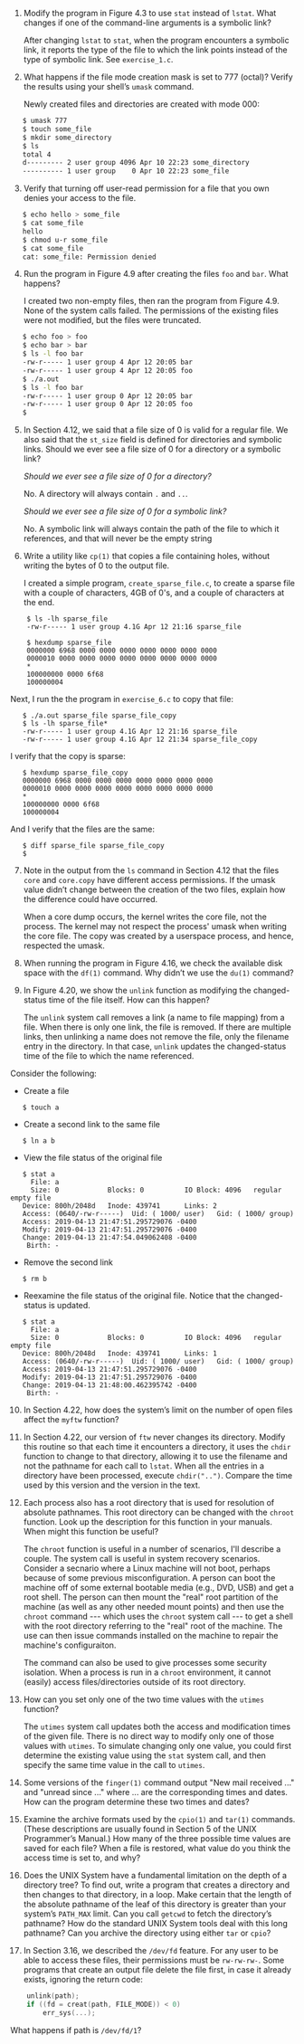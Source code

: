 1. Modify the program in Figure 4.3 to use `stat` instead of `lstat`. What
   changes if one of the command-line arguments is a symbolic link?

   After changing `lstat` to `stat`, when the program encounters a symbolic
   link, it reports the type of the file to which the link points instead
   of the type of symbolic link.  See `exercise_1.c`.

2. What happens if the file mode creation mask is set to 777 (octal)? Verify
   the results using your shell’s `umask` command.

   Newly created files and directories are created with mode 000:

```bash
   $ umask 777
   $ touch some_file
   $ mkdir some_directory
   $ ls
   total 4
   d--------- 2 user group 4096 Apr 10 22:23 some_directory
   ---------- 1 user group    0 Apr 10 22:23 some_file
```

3. Verify that turning off user-read permission for a file that you own denies
   your access to the file.

```bash
   $ echo hello > some_file
   $ cat some_file
   hello
   $ chmod u-r some_file
   $ cat some_file
   cat: some_file: Permission denied
```

4. Run the program in Figure 4.9 after creating the files `foo` and `bar`.
   What happens?

   I created two non-empty files, then ran the program from Figure 4.9.
   None of the system calls failed.  The permissions of the existing files
   were not modified, but the files were truncated.

```bash
   $ echo foo > foo
   $ echo bar > bar
   $ ls -l foo bar
   -rw-r----- 1 user group 4 Apr 12 20:05 bar
   -rw-r----- 1 user group 4 Apr 12 20:05 foo
   $ ./a.out
   $ ls -l foo bar
   -rw-r----- 1 user group 0 Apr 12 20:05 bar
   -rw-r----- 1 user group 0 Apr 12 20:05 foo
   $
```

5. In Section 4.12, we said that a file size of 0 is valid for a regular file.
   We also said that the `st_size` field is defined for directories and
   symbolic links. Should we ever see a file size of 0 for a directory or a
   symbolic link?

   _Should we ever see a file size of 0 for a directory?_

   No. A directory will always contain `.` and `..`.
   
   _Should we ever see a file size of 0 for a symbolic link?_

   No. A symbolic link will always contain the path of the file to which
   it references, and that will never be the empty string

6. Write a utility like `cp(1)` that copies a file containing holes, without
   writing the bytes of 0 to the output file.

   I created a simple program, `create_sparse_file.c`, to create a sparse file
   with a couple of characters, 4GB of 0's, and a couple of characters at the
   end.

```
    $ ls -lh sparse_file
    -rw-r----- 1 user group 4.1G Apr 12 21:16 sparse_file

    $ hexdump sparse_file
    0000000 6968 0000 0000 0000 0000 0000 0000 0000
    0000010 0000 0000 0000 0000 0000 0000 0000 0000
    *
    100000000 0000 6f68
    100000004
```

Next, I run the the program in `exercise_6.c` to copy that file:

```
   $ ./a.out sparse_file sparse_file_copy
   $ ls -lh sparse_file*
   -rw-r----- 1 user group 4.1G Apr 12 21:16 sparse_file
   -rw-r----- 1 user group 4.1G Apr 12 21:34 sparse_file_copy
```

I verify that the copy is sparse:

```
   $ hexdump sparse_file_copy
   0000000 6968 0000 0000 0000 0000 0000 0000 0000
   0000010 0000 0000 0000 0000 0000 0000 0000 0000
   *
   100000000 0000 6f68
   100000004
```

And I verify that the files are the same:

```
   $ diff sparse_file sparse_file_copy
   $
```

7. Note in the output from the `ls` command in Section 4.12 that the files
   `core` and `core.copy` have different access permissions. If the umask
   value didn’t change between the creation of the two files, explain how the
   difference could have occurred.

   When a core dump occurs, the kernel writes the core file, not the process.
   The kernel may not respect the process' umask when writing the core file.
   The copy was created by a userspace process, and hence, respected the
   umask.

8. When running the program in Figure 4.16, we check the available disk space
   with the `df(1)` command. Why didn’t we use the `du(1)` command?

9. In Figure 4.20, we show the `unlink` function as modifying the changed-status
   time of the file itself. How can this happen?

   The `unlink` system call removes a link (a name to file mapping) from a
   file.  When there is only one link, the file is removed.  If there are
   multiple links, then unlinking a name does not remove the file, only the
   filename entry in the directory.  In that case, `unlink` updates the
   changed-status time of the file to which the name referenced.

Consider the following:

   * Create a file

```
   $ touch a
```

   * Create a second link to the same file

```
   $ ln a b
```

   *  View the file status of the original file

```
   $ stat a
     File: a
     Size: 0         	Blocks: 0          IO Block: 4096   regular empty file
   Device: 800h/2048d	Inode: 439741      Links: 2
   Access: (0640/-rw-r-----)  Uid: ( 1000/ user)   Gid: ( 1000/ group)
   Access: 2019-04-13 21:47:51.295729076 -0400
   Modify: 2019-04-13 21:47:51.295729076 -0400
   Change: 2019-04-13 21:47:54.049062408 -0400
    Birth: -
```

   * Remove the second link

```
   $ rm b
```

   * Reexamine the file status of the original file.  Notice that the
     changed-status is updated.

```
   $ stat a
     File: a
     Size: 0         	Blocks: 0          IO Block: 4096   regular empty file
   Device: 800h/2048d	Inode: 439741      Links: 1
   Access: (0640/-rw-r-----)  Uid: ( 1000/ user)   Gid: ( 1000/ group)
   Access: 2019-04-13 21:47:51.295729076 -0400
   Modify: 2019-04-13 21:47:51.295729076 -0400
   Change: 2019-04-13 21:48:00.462395742 -0400
    Birth: -
```

10. In Section 4.22, how does the system’s limit on the number of open files
    affect the `myftw` function?

11. In Section 4.22, our version of `ftw` never changes its directory. Modify
    this routine so that each time it encounters a directory, it uses the
    `chdir` function to change to that directory, allowing it to use the
    filename and not the pathname for each call to `lstat`. When all the
    entries in a directory have been processed, execute `chdir("..")`.
    Compare the time used by this version and the version in the text.

12. Each process also has a root directory that is used for resolution of
    absolute pathnames. This root directory can be changed with the `chroot`
    function. Look up the description for this function in your manuals.
    When might this function be useful?

    The `chroot` function is useful in a number of scenarios, I'll describe a
    couple.  The system call is useful in system recovery scenarios.  Consider
    a secnario where a Linux machine will not boot, perhaps because of some
    previous misconfiguration.  A person can boot the machine off of some
    external bootable media (e.g., DVD, USB) and get a root shell.  The person
    can then mount the "real" root partition of the machine (as well as any
    other needed mount points) and then use the `chroot` command --- which
    uses the `chroot` system call --- to get a shell with the root directory
    referring to the "real" root of the machine.  The use can then issue
    commands installed on the machine to repair the machine's configuraiton.

    The command can also be used to give processes some security isolation.
    When a process is run in a `chroot` environment, it cannot (easily) access
    files/directories outside of its root directory.

13. How can you set only one of the two time values with the `utimes` function?

    The `utimes` system call updates both the access and modification times
    of the given file.  There is no direct way to modify only one of those
    values with `utimes`.  To simulate changing only one value, you could
    first determine the existing value using the `stat` system call, and
    then specify the same time value in the call to `utimes`.

14. Some versions of the `finger(1)` command output "New mail received ..."
    and "unread since ..." where ... are the corresponding times and dates.
    How can the program determine these two times and dates?

15. Examine the archive formats used by the `cpio(1)` and `tar(1)` commands.
    (These descriptions are usually found in Section 5 of the UNIX Programmer’s
    Manual.) How many of the three possible time values are saved for each
    file? When a file is restored, what value do you think the access time
    is set to, and why?

16. Does the UNIX System have a fundamental limitation on the depth of a
    directory tree? To find out, write a program that creates a directory and
    then changes to that directory, in a loop. Make certain that the length of
    the absolute pathname of the leaf of this directory is greater than your
    system’s `PATH_MAX` limit. Can you call `getcwd` to fetch the directory’s
    pathname? How do the standard UNIX System tools deal with this long
    pathname? Can you archive the directory using either `tar` or `cpio`?

17. In Section 3.16, we described the `/dev/fd` feature. For any user to be
    able to access these files, their permissions must be `rw-rw-rw-`. Some
    programs that create an output file delete the file first, in case it
    already exists, ignoring the return code:

```c
    unlink(path);
    if ((fd = creat(path, FILE_MODE)) < 0)
    	err_sys(...);
```

   What happens if path is `/dev/fd/1`?
